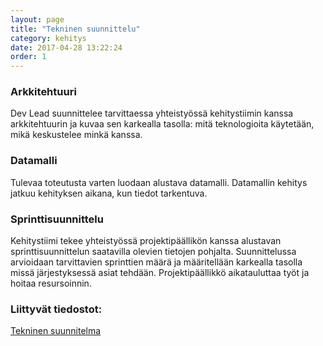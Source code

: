 ```yaml
---
layout: page
title: "Tekninen suunnittelu"
category: kehitys
date: 2017-04-28 13:22:24
order: 1
---
```


### Arkkitehtuuri

Dev Lead suunnittelee tarvittaessa yhteistyössä kehitystiimin kanssa arkkitehtuurin ja kuvaa sen karkealla tasolla: mitä teknologioita käytetään, mikä keskustelee minkä kanssa.

### Datamalli

Tulevaa toteutusta varten luodaan alustava datamalli. Datamallin kehitys jatkuu kehityksen aikana, kun tiedot tarkentuva.

### Sprinttisuunnittelu

Kehitystiimi tekee yhteistyössä projektipäällikön kanssa alustavan sprinttisuunnittelun saatavilla olevien tietojen pohjalta. Suunnittelussa arvioidaan tarvittavien sprinttien määrä ja määritellään karkealla tasolla missä järjestyksessä asiat tehdään. Projektipäällikkö aikatauluttaa työt ja hoitaa resursoinnin.

### Liittyvät tiedostot:

[Tekninen suunnitelma](https://docs.google.com/a/geniem.com/spreadsheets/d/17o1RFdVU_35-4AeTk2b97nJ8bRmRSZiJIY2KntiHN_4/edit?usp=sharing)